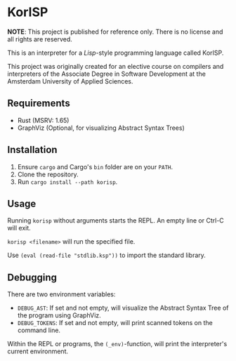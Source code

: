 # KorISP

**NOTE**: This project is published for reference only. There is no license and all rights are reserved.

This is an interpreter for a _Lisp_-style programming language called KorISP.

This project was originally created for an elective course on compilers and interpreters of the Associate Degree in Software Development at the Amsterdam University of Applied Sciences.

## Requirements

- Rust (MSRV: 1.65)
- GraphViz (Optional, for visualizing Abstract Syntax Trees)

## Installation

1. Ensure `cargo` and Cargo's `bin` folder are on your `PATH`.
1. Clone the repository.
1. Run `cargo install --path korisp`.

## Usage

Running `korisp` without arguments starts the REPL. An empty line or Ctrl-C will exit.

`korisp <filename>` will run the specified file.

Use `(eval (read-file "stdlib.ksp"))` to import the standard library.

## Debugging

There are two environment variables:

- `DEBUG_AST`: If set and not empty, will visualize the Abstract Syntax Tree of the program using GraphViz.
- `DEBUG_TOKENS`: If set and not empty, will print scanned tokens on the command line.

Within the REPL or programs, the `(_env)`-function, will print the interpreter's current environment.
